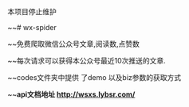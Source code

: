 本项目停止维护

~~# wx-spider

~~免费爬取微信公众号文章,阅读数,点赞数

~~每次请求可以获得本公众号最近10次推送的文章.

~~codes文件夹中提供 了demo 以及biz参数的获取方式

~~**api文档地址 http://wsxs.lybsr.com/** 


